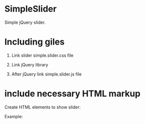 # SimpleSlider
Simple jQuery slider. 

# Including giles

1) Link slider simple.slider.css file
<link rel="stylesheet" href="libs/simpleSlider/simple.slider.css">

2) Link jQuery library
<script src="//ajax.googleapis.com/ajax/libs/jquery/1.9.1/jquery.min.js"></script>

3) After jQuery link simple.slider.js file
<script src="libs/simpleSlider/simple.slider.js"></script>

# include necessary HTML markup
Create HTML elements to show slider:

Example:
	<div class="slider-wrapper">
		<div class="slider-container">
			<div class="elem">
			</div>
		</div>	
	</div>


